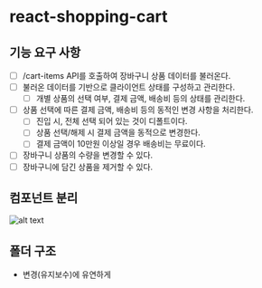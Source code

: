 # react-shopping-cart

## 기능 요구 사항

- [ ] /cart-items API를 호출하여 장바구니 상품 데이터를 불러온다.
- [ ] 불러온 데이터를 기반으로 클라이언트 상태를 구성하고 관리한다.
  - [ ] 개별 상품의 선택 여부, 결제 금액, 배송비 등의 상태를 관리한다.
- [ ] 상품 선택에 따른 결제 금액, 배송비 등의 동적인 변경 사항을 처리한다.
  - [ ] 진입 시, 전체 선택 되어 있는 것이 디폴트이다.
  - [ ] 상품 선택/해제 시 결제 금액을 동적으로 변경한다.
  - [ ] 결제 금액이 10만원 이상일 경우 배송비는 무료이다.
- [ ] 장바구니 상품의 수량을 변경할 수 있다.
- [ ] 장바구니에 담긴 상품을 제거할 수 있다.

## 컴포넌트 분리

![alt text](image-1.png)

## 폴더 구조

- 변경(유지보수)에 유연하게
